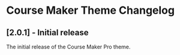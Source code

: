 # Course Maker Theme Changelog

## [2.0.1] - Initial release
The initial release of the Course Maker Pro theme.
